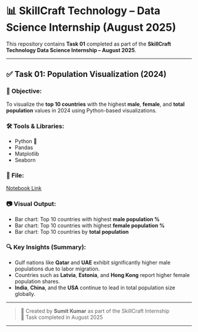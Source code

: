 # 📊 SkillCraft Technology – Data Science Internship (August 2025)

This repository contains **Task 01** completed as part of the **SkillCraft Technology Data Science Internship – August 2025**.

---

## ✅ Task 01: Population Visualization (2024)

### 🎯 Objective:
To visualize the **top 10 countries** with the highest **male**, **female**, and **total population** values in 2024 using Python-based visualizations.

### 🛠️ Tools & Libraries:
- Python 🐍
- Pandas
- Matplotlib
- Seaborn

### 📁 File:
[Notebook Link](Task01/Task01_Population_Visualization.ipynb)

### 📷 Visual Output:
- Bar chart: Top 10 countries with highest **male population %**
- Bar chart: Top 10 countries with highest **female population %**
- Bar chart: Top 10 countries by **total population**

### 🔍 Key Insights (Summary):
- Gulf nations like **Qatar** and **UAE** exhibit significantly higher male populations due to labor migration.
- Countries such as **Latvia**, **Estonia**, and **Hong Kong** report higher female population shares.
- **India**, **China**, and the **USA** continue to lead in total population size globally.

---

> 🚀 Created by **Sumit Kumar** as part of the SkillCraft Internship  
> 📅 Task completed in August 2025

---

<!-- Future tasks can be added below this line -->
